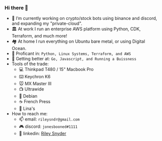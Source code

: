 ### Hi there 👋

- 🔭 I’m currently working on crypto/stock bots using binance and discord, and expanding my "private-cloud".
- 🏛️ At work I run an enterprise AWS platform using Python, CDK, Terraform, and much more!
- 🏘️ At home I run everything on Ubuntu bare metal, or using Digital Ocean.
- 🐍 Proficant in: `Python, Linux Systems, Terraform, and AWS`
- 🏫 Getting better at: `Go, Javascript, and Running a Buissness`
- Tools of the trade:
  - 💻 Thinkpad T480 / 15" Macbook Pro
  - ⌨️ Keychron K6
  - 🐭 MX Master III
  - 📺 Ultrawide
  - 🐧 Debian 
  - ☕️ French Press
  - 🌮 Lina's
- How to reach me:
  - 📫 email: `rileysndr@gmail.com`
  - 🎮 discord: `jonesbooned#1111`
  - 🤵 linkedin: [Riley Snyder](https://www.linkedin.com/in/rileysnyder/)
